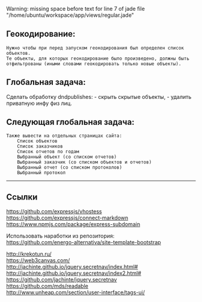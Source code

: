 
Warning: missing space before text for line 7 of jade file "/home/ubuntu/workspace/app/views/regular.jade"

Геокодирование: 
--------------
	Нужно чтобы при перед запуском геокодирования был определен список объектов. 
	Те объекты, для которых геокодирование было произведено, должны быть отфильтрованы (иными словами геокодировать только новые объекты).
	

Глобальная задача:
-----------------
Сделать обработку dndpublishes: 
	- скрыть скрытые объекты, 
	- удалить приватную инфу физ лиц.

Следующая глобальная задача:
----------------------
	Также вывести на отдельных страницах сайта:
		Список объектов
		Список заказчиков
		Список отчетов по годам
		Выбранный объект (со списком отчетов)
		Выбранный заказчик (со списком объектов и отчетов)
		Выбранный отчет (со списком протоколов)
		Выбранный протокол

--------

Ссылки
------

https://github.com/expressjs/vhostess  
https://github.com/expressjs/connect-markdown  
https://www.npmjs.com/package/express-subdomain  

Использовать наработки из репозитория:   
https://github.com/energo-alternativa/site-template-bootstrap



http://krekotun.ru/  
https://web3canvas.com/  
http://jachinte.github.io/jquery.secretnav/index.html#  
http://jachinte.github.io/jquery.secretnav/index2.html#  
https://github.com/jachinte/jquery.secretnav  
https://github.com/mds/readable  
http://www.unheap.com/section/user-interface/tags-ui/  